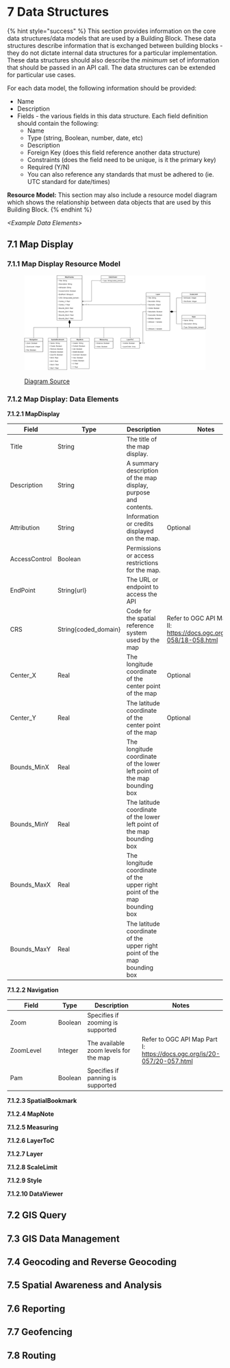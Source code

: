 # 7 Data Structures

{% hint style="success" %}
This section provides information on the core data structures/data models that are used by a Building Block. These data structures describe information that is exchanged between building blocks - they do not dictate internal data structures for a particular implementation. These data structures should also describe the _minimum_ set of information that should be passed in an API call. The data structures can be extended for particular use cases.

For each data model, the following information should be provided:

* Name
* Description
* Fields - the various fields in this data structure. Each field definition should contain the following:
  * Name
  * Type (string, Boolean, number, date, etc)
  * Description
  * Foreign Key (does this field reference another data structure)
  * Constraints (does the field need to be unique, is it the primary key)
  * Required (Y/N)
  * You can also reference any standards that must be adhered to (ie. UTC standard for date/times)

**Resource Model:** This section may also include a resource model diagram which shows the relationship between data objects that are used by this Building Block.
{% endhint %}

_\<Example Data Elements>_

## 7.1 Map Display

### 7.1.1 Map Display Resource Model

<figure><img src=".gitbook/assets/image.png" alt=""><figcaption><p><a href="https://drive.google.com/file/d/1EbdwOnPMpCHPEnjInAgOBco4TaYTh-xt/view?usp=sharing">Diagram Source</a></p></figcaption></figure>

### 7.1.2 Map Display: Data Elements

**7.1.2.1 MapDisplay**

<table><thead><tr><th width="166">Field</th><th width="205">Type</th><th width="205">Description</th><th>Notes</th></tr></thead><tbody><tr><td>Title</td><td>String</td><td>The title of the map display.</td><td></td></tr><tr><td>Description</td><td>String</td><td>A summary description of the map display, purpose and contents.</td><td></td></tr><tr><td>Attribution</td><td>String</td><td>Information or credits displayed on the map.</td><td>Optional</td></tr><tr><td>AccessControl </td><td>Boolean</td><td>Permissions or access restrictions for the map.</td><td></td></tr><tr><td>EndPoint</td><td>String{url}</td><td>The URL or endpoint to access the API</td><td></td></tr><tr><td>CRS</td><td>String{coded_domain}</td><td>Code for the spatial reference system used by the map</td><td>Refer to OGC API Map Part II:  <a href="https://docs.ogc.org/is/18-058/18-058.html">https://docs.ogc.org/is/18-058/18-058.html</a></td></tr><tr><td>Center_X</td><td>Real</td><td>The longitude coordinate of the center point of the map</td><td>Optional</td></tr><tr><td>Center_Y</td><td>Real</td><td>The latitude coordinate of the center point of the map</td><td>Optional</td></tr><tr><td>Bounds_MinX</td><td>Real</td><td>The longitude coordinate of the lower left point of the map bounding box</td><td></td></tr><tr><td>Bounds_MinY</td><td>Real</td><td>The latitude coordinate of the lower left point of the map bounding box</td><td></td></tr><tr><td>Bounds_MaxX</td><td>Real</td><td>The longitude coordinate of the upper right point of the map bounding box</td><td></td></tr><tr><td>Bounds_MaxY</td><td>Real</td><td>The latitude coordinate of the upper right point of the map bounding box</td><td></td></tr></tbody></table>

**7.1.2.2 Navigation**

<table><thead><tr><th width="166">Field</th><th>Type</th><th width="205">Description</th><th>Notes</th></tr></thead><tbody><tr><td>Zoom</td><td>Boolean</td><td>Specifies if zooming is supported</td><td></td></tr><tr><td>ZoomLevel</td><td>Integer</td><td>The available zoom levels for the map</td><td>Refer to OGC API Map Part I: <a href="https://docs.ogc.org/is/20-057/20-057.html">https://docs.ogc.org/is/20-057/20-057.html</a></td></tr><tr><td>Pam</td><td>Boolean</td><td>Specifies if panning is supported</td><td></td></tr></tbody></table>

**7.1.2.3 SpatialBookmark**



**7.1.2.4 MapNote**



**7.1.2.5 Measuring**



**7.1.2.6 LayerToC**



**7.1.2.7 Layer**



**7.1.2.8 ScaleLimit**



**7.1.2.9 Style**



**7.1.2.10 DataViewer**



## 7.2 GIS Query

## 7.3 GIS Data Management

## 7.4 Geocoding and Reverse Geocoding

## 7.5 Spatial Awareness and Analysis&#x20;

## 7.6 Reporting

## 7.7 Geofencing

## 7.8 Routing
